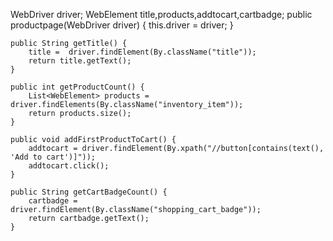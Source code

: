 WebDriver driver;
    WebElement title,products,addtocart,cartbadge; 
    public productpage(WebDriver driver) {
        this.driver = driver;
    }

    public String getTitle() {
        title =  driver.findElement(By.className("title"));
    	return title.getText();
    }

    public int getProductCount() {
    	List<WebElement> products = driver.findElements(By.className("inventory_item"));
        return products.size();
    }

    public void addFirstProductToCart() {
    	addtocart = driver.findElement(By.xpath("//button[contains(text(), 'Add to cart')]"));
        addtocart.click();
    }

    public String getCartBadgeCount() {
    	cartbadge = driver.findElement(By.className("shopping_cart_badge"));
    	return cartbadge.getText();
    }
